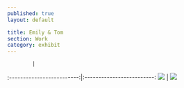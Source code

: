```yaml
---
published: true
layout: default

title: Emily & Tom
section: Work
category: exhibit
---
```


            |  
:-------------------------:|:-------------------------:
![](https://farm8.staticflickr.com/7366/27007648473_7989785020_z_d.jpg)  | ![](https://farm8.staticflickr.com/7105/27517396992_81e47885f6_z_d.jpg)



